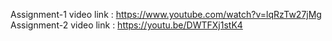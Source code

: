 Assignment-1 video link : https://www.youtube.com/watch?v=lqRzTw27jMg
Assignment-2 video link : https://youtu.be/DWTFXj1stK4
